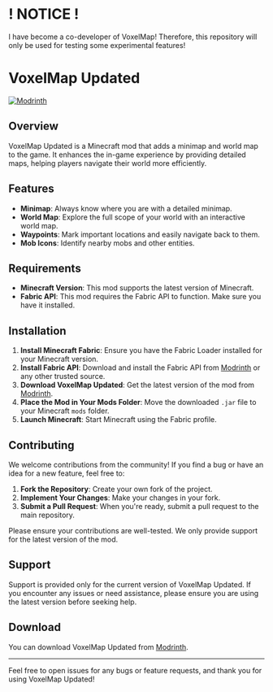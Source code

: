 # ! NOTICE !

I have become a co-developer of VoxelMap!
Therefore, this repository will only be used for testing some experimental features!

# VoxelMap Updated

[![Modrinth](https://img.shields.io/badge/modrinth-voxelmap--updated-green)](https://modrinth.com/mod/voxelmap-updated)

## Overview

VoxelMap Updated is a Minecraft mod that adds a minimap and world map to the game. It enhances the in-game experience by providing detailed maps, helping players navigate their world more efficiently.

## Features

- **Minimap**: Always know where you are with a detailed minimap.
- **World Map**: Explore the full scope of your world with an interactive world map.
- **Waypoints**: Mark important locations and easily navigate back to them.
- **Mob Icons**: Identify nearby mobs and other entities.

## Requirements

- **Minecraft Version**: This mod supports the latest version of Minecraft.
- **Fabric API**: This mod requires the Fabric API to function. Make sure you have it installed.

## Installation

1. **Install Minecraft Fabric**: Ensure you have the Fabric Loader installed for your Minecraft version.
2. **Install Fabric API**: Download and install the Fabric API from [Modrinth](https://modrinth.com/mod/fabric-api) or any other trusted source.
3. **Download VoxelMap Updated**: Get the latest version of the mod from [Modrinth](https://modrinth.com/mod/voxelmap-updated).
4. **Place the Mod in Your Mods Folder**: Move the downloaded `.jar` file to your Minecraft `mods` folder.
5. **Launch Minecraft**: Start Minecraft using the Fabric profile.

## Contributing

We welcome contributions from the community! If you find a bug or have an idea for a new feature, feel free to:

1. **Fork the Repository**: Create your own fork of the project.
2. **Implement Your Changes**: Make your changes in your fork.
3. **Submit a Pull Request**: When you're ready, submit a pull request to the main repository.

Please ensure your contributions are well-tested. We only provide support for the latest version of the mod.

## Support

Support is provided only for the current version of VoxelMap Updated. If you encounter any issues or need assistance, please ensure you are using the latest version before seeking help.

## Download

You can download VoxelMap Updated from [Modrinth](https://modrinth.com/mod/voxelmap-updated).

---

Feel free to open issues for any bugs or feature requests, and thank you for using VoxelMap Updated!
